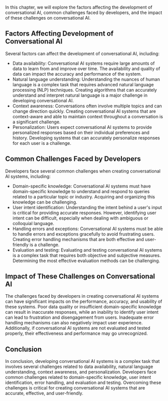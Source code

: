

In this chapter, we will explore the factors affecting the development of conversational AI, common challenges faced by developers, and the impact of these challenges on conversational AI.

Factors Affecting Development of Conversational AI
--------------------------------------------------

Several factors can affect the development of conversational AI, including:

* Data availability: Conversational AI systems require large amounts of data to learn from and improve over time. The availability and quality of data can impact the accuracy and performance of the system.
* Natural language understanding: Understanding the nuances of human language is a complex task that requires advanced natural language processing (NLP) techniques. Creating algorithms that can accurately understand and interpret natural language is a major challenge in developing conversational AI.
* Context awareness: Conversations often involve multiple topics and can change direction quickly. Creating conversational AI systems that are context-aware and able to maintain context throughout a conversation is a significant challenge.
* Personalization: Users expect conversational AI systems to provide personalized responses based on their individual preferences and history. Developing systems that can accurately personalize responses for each user is a challenge.

Common Challenges Faced by Developers
-------------------------------------

Developers face several common challenges when creating conversational AI systems, including:

* Domain-specific knowledge: Conversational AI systems must have domain-specific knowledge to understand and respond to queries related to a particular topic or industry. Acquiring and organizing this knowledge can be challenging.
* User intent identification: Understanding the intent behind a user's input is critical for providing accurate responses. However, identifying user intent can be difficult, especially when dealing with ambiguous or colloquial language.
* Handling errors and exceptions: Conversational AI systems must be able to handle errors and exceptions gracefully to avoid frustrating users. Creating error handling mechanisms that are both effective and user-friendly is a challenge.
* Evaluation and testing: Evaluating and testing conversational AI systems is a complex task that requires both objective and subjective measures. Determining the most effective evaluation methods can be challenging.

Impact of These Challenges on Conversational AI
-----------------------------------------------

The challenges faced by developers in creating conversational AI systems can have significant impacts on the performance, accuracy, and usability of these systems. Poor data quality or insufficient domain-specific knowledge can result in inaccurate responses, while an inability to identify user intent can lead to frustration and disengagement from users. Inadequate error handling mechanisms can also negatively impact user experience. Additionally, if conversational AI systems are not evaluated and tested properly, their effectiveness and performance may go unrecognized.

Conclusion
----------

In conclusion, developing conversational AI systems is a complex task that involves several challenges related to data availability, natural language understanding, context awareness, and personalization. Developers face common challenges related to domain-specific knowledge, user intent identification, error handling, and evaluation and testing. Overcoming these challenges is critical for creating conversational AI systems that are accurate, effective, and user-friendly.
